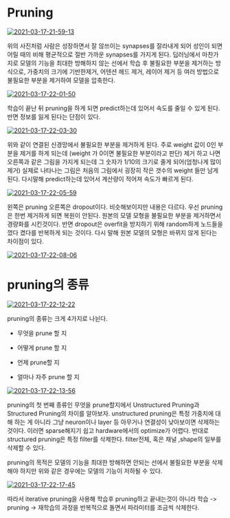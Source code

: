 # Pruning

<a href="https://ibb.co/fqMGDHp"><img src="https://i.ibb.co/S5N7fBn/2021-03-17-21-59-13.png" alt="2021-03-17-21-59-13" border="0"></a>

위의 사진처럼 사람은 성장하면서 잘 않쓰이는 synapses를 잘라내게 되어 성인이 되면 어릴 때의 비해 평균적으로 절반 가까운 synapses를 가지게 된다. 딥러닝에서 마찬가지로 모델의 기능을 최대한 방해하지 않는 선에서 학습 후 불필요한 부분을 제거하는 방식으로, 가중치의 크기에 기반한제거, 어텐션 헤드 제거, 레이어 제거 등 여러 방법으로 불필요한 부분을 제거하여 모델을 압축한다.

<a href="https://ibb.co/QfZ8fLG"><img src="https://i.ibb.co/pxgWxcp/2021-03-17-22-01-50.png" alt="2021-03-17-22-01-50" border="0"></a>

학습이 끝난 뒤 pruning을 하게 되면 predict하는데 있어서 속도를 줄일 수 있게 된다. 반면 정보를 잃게 된다는 단점이 있다. 

<a href="https://ibb.co/WftzRvj"><img src="https://i.ibb.co/9Wt4dHS/2021-03-17-22-03-30.png" alt="2021-03-17-22-03-30" border="0"></a>

위와 같이 연결된 신경망에서 불필요한 부분을 제거하게 된다. 주로 weight 값이 0인 부분을 제거를 하게 되는데 (weight 가 0이면 불필요한 부분이라고 판단) 제거 하고 나면 오른쪽과 같은 그림을 가지게 되는데 그 숫자가 1/10의 크기로 줄게 되어(엄청나게 많이 제거) 실제로 나타나는 그림은 처음의 그림에서 굉장히 작은 갯수의 weight 들만 남게 된다. 다시말해 predict하는데 있어서 계산량이 적어져 속도가 빠르게 된다.

<a href="https://ibb.co/zfgG8pM"><img src="https://i.ibb.co/JkT5xV1/2021-03-17-22-05-59.png" alt="2021-03-17-22-05-59" border="0"></a>

왼쪽은 pruning 오른쪽은 dropout이다. 비슷해보이지만 내용은 다르다. 우선 pruning은 한번 제거하게 되면 복원이 안된다. 원본의 모델 모형을 불필요한 부분을 제거하면서 경량화를 시킨것이다. 반면 dropout은 overfit을 방지하기 위해 random하게 노드들을 껐다 켰다를 반복하게 되는 것이다. 다시 말해 원본 모델의 모형은 바뀌지 않게 된다는 차이점이 있다.

<a href="https://ibb.co/Vj0vNSG"><img src="https://i.ibb.co/Pms5Yhy/2021-03-17-22-08-06.png" alt="2021-03-17-22-08-06" border="0"></a>



# pruning의 종류

<a href="https://ibb.co/b2M1BLV"><img src="https://i.ibb.co/F0L6wJ1/2021-03-17-22-12-22.png" alt="2021-03-17-22-12-22" border="0"></a>

pruning의 종류는 크게 4가지로 나뉜다.

- 무엇을 prune 할 지
- 어떻게 prune 할 지
- 언제 prune할 지

- 얼마나 자주 prune 할 지

  

<a href="https://ibb.co/B6cFDyD"><img src="https://i.ibb.co/n16t272/2021-03-17-22-13-56.png" alt="2021-03-17-22-13-56" border="0"></a>

pruning의 첫 번째 종류인 무엇을 prune할지에서 Unstructured Pruning과 Structured Pruning의 차이를 알아보자. unstructured pruning은 특정 가중치에 대해 하는 게 아니라 그냥 neuron이나 layer 등 아무거나 연결성이 낮아보이면 삭제하는 것이다. 이러면 sparse해지기 쉽고 hardware에서의 optimize가 어렵다. 반대로 structured pruning은 특정 filter를 삭제한다. filter전체, 혹은 채널 ,shape의 일부를 삭제할 수 있다. 



pruning의 목적은 모델의 기능을 최대한 방해하면 안되는 선에서 불필요한 부분을 삭제해야 하지만 위와 같은 경우에는 모델의 기능이 저하될 수 있다. 

<a href="https://ibb.co/1mjHTy4"><img src="https://i.ibb.co/hmwpVQT/2021-03-17-22-17-45.png" alt="2021-03-17-22-17-45" border="0"></a>

따라서 iterative pruning을 사용해 학습후 pruning하고 끝내는것이 아니라 학습 -> pruning -> 재학습의 과정을 반복적으로 돌면서 파라미터를 조금씩 삭제한다.




